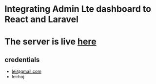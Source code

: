 # Integrating Admin Lte dashboard to React and Laravel

# The server is live [here](https://fmisr.onrender.com)
## credentials
 - lei@gmail.com
 - leirhoj
